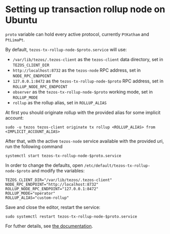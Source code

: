 <!--
   - SPDX-FileCopyrightText: 2022 Oxhead Alpha
   - SPDX-License-Identifier: LicenseRef-MIT-OA
   -->

# Setting up transaction rollup node on Ubuntu

`proto` variable can hold every active protocol, currently `PtKatham` and `PtLimaPt`.

By default, `tezos-tx-rollup-node-$proto.service` will use:
* `/var/lib/tezos/.tezos-client` as the `tezos-client` data directory, set in `TEZOS_CLIENT_DIR`
* `http://localhost:8732` as the `tezos-node` RPC address, set in `NODE_RPC_ENDPOINT`
* `127.0.0.1:8472` as the `tezos-tx-rollup-node-$proto` RPC address, set in `ROLLUP_NODE_RPC_ENDPOINT`
* `observer` as the `tezos-tx-rollup-node-$proto` working mode, set in `ROLLUP_MODE`
* `rollup` as the rollup alias, set in `ROLLUP_ALIAS`

At first you should originate rollup with the provided alias for some implicit account:
```
sudo -u tezos tezos-client originate tx rollup <ROLLUP_ALIAS> from <IMPLICIT_ACCOUNT_ALIAS>
```

After that, with the active `tezos-node` service available with the provided uri, run the following command
```
systemctl start tezos-tx-rollup-node-$proto.service
```

In order to change the defaults, open `/etc/default/tezos-tx-rollup-node-$proto` and modify the variables:

```
TEZOS_CLIENT_DIR="/var/lib/tezos/.tezos-client"
NODE_RPC_ENDPOINT="http://localhost:8732"
ROLLUP_NODE_RPC_ENDPOINT="127.0.0.1:8472"
ROLLUP_MODE="operator"
ROLLUP_ALIAS="custom-rollup"
```

Save and close the editor, restart the service:

```
sudo systemctl restart tezos-tx-rollup-node-$proto.service
```

For futher details, see [the documentation](http://tezos.gitlab.io/active/transaction_rollups.html).
